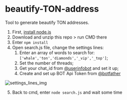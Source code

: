 # beautify-TON-address
Tool to generate beautify TON addresses.

1. First, [install node.js](https://nodejs.org/en/download/)
2. Download and unzip this repo > run CMD there
3. Enter `npm install`
4. Open search.js file, change the settings lines:
    1. Enter an array of words to search for: `['whale','ton','diamonds','_vip','_top']`;
    2. Set the number of threads;
    3. Get your chat_id from [@userinfobot](https://t.me/userinfobot) and set it up;
    4. Create and set up BOT Api Token from [@botfather](https://t.me/botfather)

![settings_lines_img](https://i.imgur.com/akQnOtt.png)

5. Back to cmd, enter `node search.js` and wait some time
